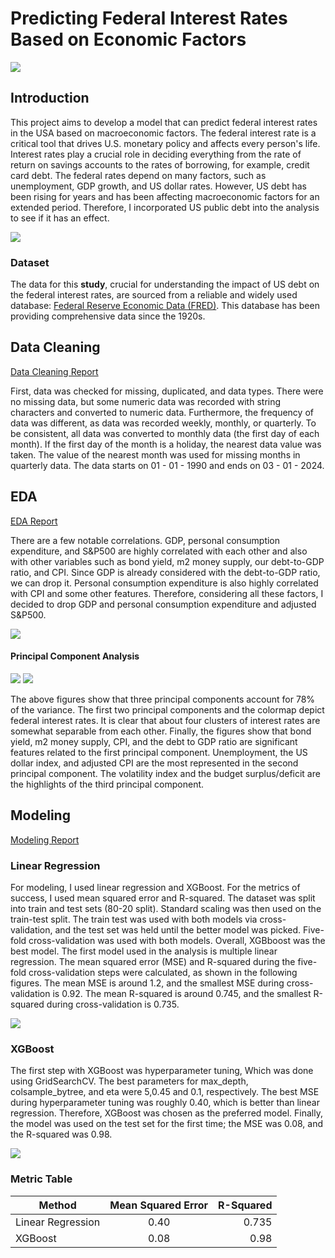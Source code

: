 # Predicting Federal Interest Rates Based on Economic Factors

![](https://github.com/nadunKM/Fed_interest_analysis/blob/main/Images/Fed_interest_rates.png)

## Introduction 
This project aims to develop a model that can predict federal interest rates in the USA based on macroeconomic factors. The federal interest rate is a critical tool that drives U.S. monetary policy and affects every person's life. Interest rates play a crucial role in deciding everything from the rate of return on savings accounts to the rates of borrowing, for example, credit card debt. The federal rates depend on many factors, such as unemployment, GDP growth, and US dollar rates. However, US debt has been rising for years and has been affecting macroeconomic factors for an extended period. Therefore, I incorporated US public debt into the analysis to see if it has an effect.

![](https://github.com/nadunKM/Fed_interest_analysis/blob/main/Images/US%20Debt.png)

### Dataset
The data for this **study**, crucial for understanding the impact of US debt on the federal interest rates, are sourced from a reliable and widely used database: [Federal Reserve Economic Data (FRED)](https://fred.stlouisfed.org/). This database has been providing comprehensive data since the 1920s.

## Data Cleaning

[Data Cleaning Report](https://github.com/nadunKM/Fed_interest_analysis/blob/main/Data%20Wrangling.ipynb)

First, data was checked for missing, duplicated, and data types. There were no missing data, but some numeric data was recorded with string characters and converted to numeric data. Furthermore, the frequency of data was different, as data was recorded weekly, monthly, or quarterly. To be consistent, all data was converted to monthly data (the first day of each month). If the first day of the month is a holiday, the nearest data value was taken. The value of the nearest month was used for missing months in quarterly data.  The data starts on 01 - 01 - 1990 and ends on 03 - 01 - 2024.

## EDA

[EDA Report](https://github.com/nadunKM/Fed_interest_analysis/blob/main/EDA.ipynb)

There are a few notable correlations. GDP, personal consumption expenditure, and S&P500 are highly correlated with each other and also with other variables such as bond yield, m2 money supply, our debt-to-GDP ratio, and CPI. Since GDP is already considered with the debt-to-GDP ratio, we can drop it. Personal consumption expenditure is also highly correlated with CPI and some other features. Therefore, considering all these factors, I decided to drop GDP and personal consumption expenditure and adjusted S&P500.

![](https://github.com/nadunKM/Fed_interest_analysis/blob/main/Images/heatmap.png)

#### Principal Component Analysis

![](https://github.com/nadunKM/Fed_interest_analysis/blob/main/Images/pca_explcum.png)                ![](https://github.com/nadunKM/Fed_interest_analysis/blob/main/Images/pca_comp.png)


The above figures show that three principal components account for 78% of the variance. The first two principal components and the colormap depict federal interest rates. It is clear that about four clusters of interest rates are somewhat separable from each other. Finally, the figures show that bond yield, m2 money supply, CPI, and the debt to GDP ratio are significant features related to the first principal component. Unemployment, the US dollar index, and adjusted CPI are the most represented in the second principal component. The volatility index and the budget surplus/deficit are the highlights of the third principal component.

## Modeling

[Modeling Report](https://github.com/nadunKM/Fed_interest_analysis/blob/main/EDA.ipynb)

### Linear Regression

For modeling, I used linear regression and XGBoost. For the metrics of success, I used mean squared error and R-squared. The dataset was split into train and test sets (80-20 split). Standard scaling was then used on the train-test split. The train test was used with both models via cross-validation, and the test set was held until the better model was picked. Five-fold cross-validation was used with both models. Overall, XGBboost was the best model. The first model used in the analysis is multiple linear regression. The mean squared error (MSE) and R-squared during the five-fold cross-validation steps were calculated, as shown in the following figures. The mean MSE is around 1.2, and the smallest MSE during cross-validation is 0.92. The mean R-squared is around 0.745, and the smallest R-squared during cross-validation is 0.735.

![](https://github.com/nadunKM/Fed_interest_analysis/blob/main/Images/linear_mse.png)

### XGBoost

The first step with XGBoost was hyperparameter tuning, Which was done using GridSearchCV. The best parameters for max_depth, colsample_bytree, and eta were 5,0.45 and 0.1, respectively. The best MSE during hyperparameter tuning was roughly 0.40, which is better than linear regression. Therefore, XGBoost was chosen as the preferred model. Finally, the model was used on the test set for the first time; the MSE was 0.08, and the R-squared was 0.98.

![](https://github.com/nadunKM/Fed_interest_analysis/blob/main/Images/test_solutions.png)

### Metric Table

| Method            | Mean Squared Error | R-Squared  |
| -------------     |:-------------:| -----:|
| Linear Regression | 0.40 | 0.735 |
| XGBoost     | 0.08     |   0.98 |







